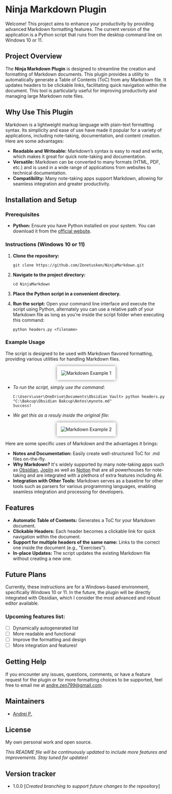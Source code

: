 # Ninja Markdown Plugin

Welcome! This project aims to enhance your productivity by providing advanced Markdown formatting features. The current version of the application is a Python script that runs from the desktop command line on Windows 10 or 11.

## Project Overview

The **Ninja Markdown Plugin** is designed to streamline the creation and formatting of Markdown documents. This plugin provides a utility to automatically generate a Table of Contents (ToC) from any Markdown file. It updates headers to be clickable links, facilitating quick navigation within the document. This tool is particularly useful for improving productivity and managing large Markdown note files.

## Why Use This Plugin

Markdown is a lightweight markup language with plain-text formatting syntax. Its simplicity and ease of use have made it popular for a variety of applications, including note-taking, documentation, and content creation. Here are some advantages:

- **Readable and Writeable:** Markdown’s syntax is easy to read and write, which makes it great for quick note-taking and documentation.
- **Versatile:** Markdown can be converted to many formats (HTML, PDF, etc.) and is used in a wide range of applications from websites to technical documentation.
- **Compatibility:** Many note-taking apps support Markdown, allowing for seamless integration and greater productivity.

## Installation and Setup

### Prerequisites

- **Python:** Ensure you have Python installed on your system. You can download it from the [official website](https://www.python.org/downloads/).

### Instructions (Windows 10 or 11)

1. **Clone the repository:**
    ```shell
    git clone https://github.com/Zenetusken/NinjaMarkdown.git
    ```
    
2. **Navigate to the project directory:**
    ```shell
    cd NinjaMarkdown
    ```
    
3. **Place the Python script in a convenient directory.**
    
4. **Run the script:** Open your command line interface and execute the script using Python, alternately you can use a relative path of your Markdown file as long as you're inside the script folder when executing this command:
    ```shell
    python headers.py <filename>
    ```

### Example Usage

The script is designed to be used with Markdown flavored formatting, providing various utilities for handling Markdown files.

<p align="center">
  <img src="https://github.com/Zenetusken/NinjaMarkdown/assets/173852206/f12a99c4-971c-452d-a02b-ad90ec7fbff7" alt="Markdown Example 1" style="border: 3px solid white; padding: 10px; box-shadow: 0 0 10px rgba(0, 0, 0, 0.5);">
</p>

- *To run the script, simply use the command*:
  ```shell
  C:\Users\user\OneDrive\Documents\Obsidian Vault> python headers.py "C:\Bakcup\Obsidian Bakcup\Notes\mynote.md"
  Success!
  ```

- *We get this as a resuly inside the original file*:

<p align="center">
  <img src="https://github.com/Zenetusken/NinjaMarkdown/assets/173852206/6c60c51c-40d4-4ab6-a7f9-bd1a38802369" alt="Markdown Example 2" style="border: 3px solid white; padding: 10px; box-shadow: 0 0 10px rgba(0, 0, 0, 0.5);">
</p>

Here are some specific uses of Markdown and the advantages it brings:

- **Notes and Documentation:** Easily create well-structured ToC for .md files on-the-fly.
- **Why Markdown?** It's widely supported by many note-taking apps such as [Obsidian](https://obsidian.md/), [Joplin](https://joplinapp.org/) as well as [Notion](https://www.notion.so/desktop) that are all powerhouses for note-taking and are integrated with a plethora of extra features including AI.
- **Integration with Other Tools:** Markdown serves as a baseline for other tools such as parsers for various programming languages, enabling seamless integration and processing for developers.

## Features

- **Automatic Table of Contents:** Generates a ToC for your Markdown document.
- **Clickable Headers:** Each header becomes a clickable link for quick navigation within the document.
- **Support for multiple headers of the same name:** Links to the correct one inside the document (e.g., "Exercises").
- **In-place Updates:** The script updates the existing Markdown file without creating a new one.

## Future Plans

Currently, these instructions are for a Windows-based environment, specifically Windows 10 or 11. In the future, the plugin will be directly integrated with Obsidian, which I consider the most advanced and robust editor available.

### Upcoming features list:

- [ ] Dynamically autogenerated list
- [ ] More readable and functional
- [ ] Improve the formatting and design
- [ ] More integration and features!

## Getting Help

If you encounter any issues, questions, comments, or have a feature request for the plugin or for more formatting choices to be supported, feel free to email me at [andre.zen799@gmail.com](mailto:andre.zen799@gmail.com).

## Maintainers

- [Andrei P.](https://github.com/Zenetusken)

## License

My own personal work and open source.

_This README file will be continuously updated to include more features and improvements. Stay tuned for updates!_

## Version tracker

- 1.0.0 [*Created branching to support future changes to the repository*]
